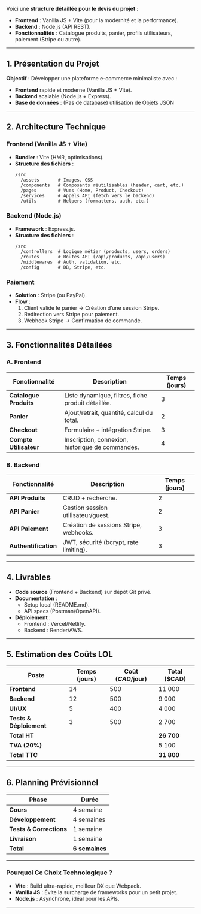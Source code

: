 Voici une **structure détaillée pour le devis du projet** :

- **Frontend** : Vanilla JS + Vite (pour la modernité et la performance).
- **Backend** : Node.js (API REST).
- **Fonctionnalités** : Catalogue produits, panier, profils utilisateurs, paiement (Stripe ou autre).

---

## **1. Présentation du Projet**

**Objectif** : Développer une plateforme e-commerce minimaliste avec :

- **Frontend** rapide et moderne (Vanilla JS + Vite).
- **Backend** scalable (Node.js + Express).
- **Base de données** : (Pas de database) utilisation de Objets JSON

---

## **2. Architecture Technique**

### **Frontend (Vanilla JS + Vite)**

- **Bundler** : Vite (HMR, optimisations).
- **Structure des fichiers** :
  ```
  /src
    /assets       # Images, CSS
    /components   # Composants réutilisables (header, cart, etc.)
    /pages        # Vues (Home, Product, Checkout)
    /services     # Appels API (fetch vers le backend)
    /utils        # Helpers (formatters, auth, etc.)
  ```

### **Backend (Node.js)**

- **Framework** : Express.js.
- **Structure des fichiers** :
  ```
  /src
    /controllers  # Logique métier (products, users, orders)
    /routes       # Routes API (/api/products, /api/users)
    /middlewares  # Auth, validation, etc.
    /config       # DB, Stripe, etc.
  ```

### **Paiement**

- **Solution** : Stripe (ou PayPal).
- **Flow** :
  1. Client valide le panier → Création d’une session Stripe.
  2. Redirection vers Stripe pour paiement.
  3. Webhook Stripe → Confirmation de commande.

---

## **3. Fonctionnalités Détailées**

### **A. Frontend**

| Fonctionnalité         | Description                                        | Temps (jours) |
| ---------------------- | -------------------------------------------------- | ------------- |
| **Catalogue Produits** | Liste dynamique, filtres, fiche produit détaillée. | 3             |
| **Panier**             | Ajout/retrait, quantité, calcul du total.          | 2             |
| **Checkout**           | Formulaire + intégration Stripe.                   | 3             |
| **Compte Utilisateur** | Inscription, connexion, historique de commandes.   | 4             |

### **B. Backend**

| Fonctionnalité       | Description                            | Temps (jours) |
| -------------------- | -------------------------------------- | ------------- |
| **API Produits**     | CRUD + recherche.                      | 2             |
| **API Panier**       | Gestion session utilisateur/guest.     | 2             |
| **API Paiement**     | Création de sessions Stripe, webhooks. | 3             |
| **Authentification** | JWT, sécurité (bcrypt, rate limiting). | 3             |

---

## **4. Livrables**

- **Code source** (Frontend + Backend) sur dépôt Git privé.
- **Documentation** :
  - Setup local (README.md).
  - API specs (Postman/OpenAPI).
- **Déploiement** :
  - Frontend : Vercel/Netlify.
  - Backend : Render/AWS.

---

## **5. Estimation des Coûts LOL**

| Poste                   | Temps (jours) | Coût ($CAD$/jour) | Total ($CAD) |
| ----------------------- | ------------- | ----------------- | ------------ |
| **Frontend**            | 14            | 500               | 11 000       |
| **Backend**             | 12            | 500               | 9 000        |
| **UI/UX**               | 5             | 400               | 4 000        |
| **Tests & Déploiement** | 3             | 500               | 2 700        |
| **Total HT**            |               |                   | **26 700**   |
| **TVA (20%)**           |               |                   | 5 100        |
| **Total TTC**           |               |                   | **31 800**   |

---

## **6. Planning Prévisionnel**

| Phase                   | Durée          |
| ----------------------- | -------------- |
| **Cours**               | 4 semaine      |
| **Développement**       | 4 semaines     |
| **Tests & Corrections** | 1 semaine      |
| **Livraison**           | 1 semaine      |
| **Total**               | **6 semaines** |

---

### **Pourquoi Ce Choix Technologique ?**

- **Vite** : Build ultra-rapide, meilleur DX que Webpack.
- **Vanilla JS** : Évite la surcharge de frameworks pour un petit projet.
- **Node.js** : Asynchrone, idéal pour les APIs.

---
